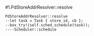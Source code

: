 #1.PdStoreAddrResolver::resolve

```
PdStoreAddrResolver::resolve
--let task = Task { store_id, cb };
--box_try!(self.sched.schedule(task));
----Scheduler::schedule
```